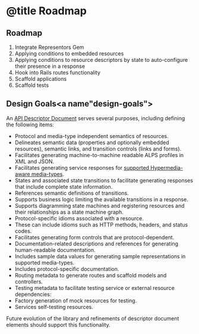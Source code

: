 # @title Roadmap

## Roadmap
1. Integrate Representors Gem
2. Applying conditions to embedded resources
3. Applying conditions to resource descriptors by state to auto-configure their presence in a response
4. Hook into Rails routes functionality
5. Scaffold applications
6. Scaffold tests

## Design Goals<a name"design-goals"></a>
An [API Descriptor Document](api_descriptor_documents) serves several purposes, including defining the 
following items:

- Protocol and media-type independent semantics of resources.
 - Delineates semantic data (properties and optionally embedded resources), semantic links, and transition controls 
  (links and forms).
 - Facilitates generating machine-to-machine readable ALPS profiles in XML and JSON.
 - Facilitates generating service responses for [supported Hypermedia-aware media-types](doc/media_type.md).
- States and associated state transitions to facilitate generating responses that include complete state 
information.
 - References semantic definitions of transitions.
 - Supports business logic limiting the available transitions in a response.
 - Supports diagramming state machines and registering resources and their relationships as a state machine graph.
- Protocol-specific idioms associated with a resource.
 - These can include idioms such as HTTP methods, headers, and status codes. 
 - Facilitates generating form controls that are protocol-dependent.
- Documentation-related descriptions and references for generating human-readable documentation.
 - Includes sample data values for generating sample representations in supported media-types.
 - Includes protocol-specific documentation.
- Routing metadata to generate routes and scaffold models and controllers.
- Testing metadata to facilitate testing service or external resource dependencies:
 - Factory generation of mock resources for testing.
 - Services self-testing resources.
 
Future evolution of the library and refinements of descriptor document elements should support this functionality.
